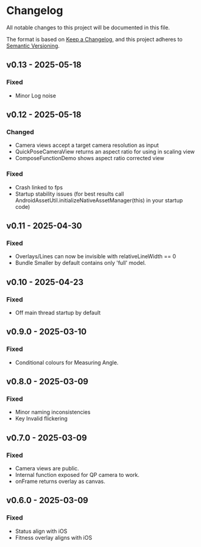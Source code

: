 # Changelog
All notable changes to this project will be documented in this file.

The format is based on [Keep a Changelog](https://keepachangelog.com/en/1.0.0/),
and this project adheres to [Semantic Versioning](https://semver.org/spec/v2.0.0.html).

## v0.13 - 2025-05-18

### Fixed
- Minor Log noise

## v0.12 - 2025-05-18

### Changed
- Camera views accept a target camera resolution as input
- QuickPoseCameraView returns an aspect ratio for using in scaling view
- ComposeFunctionDemo shows aspect ratio corrected view

### Fixed
- Crash linked to fps
- Startup stability issues (for best results call AndroidAssetUtil.initializeNativeAssetManager(this) in your startup code)

## v0.11 - 2025-04-30

### Fixed
- Overlays/Lines can now be invisible with relativeLineWidth == 0
- Bundle Smaller by default contains only 'full' model.


## v0.10 - 2025-04-23

### Fixed
- Off main thread startup by default

## v0.9.0 - 2025-03-10

### Fixed
- Conditional colours for Measuring Angle.

## v0.8.0 - 2025-03-09

### Fixed
- Minor naming inconsistencies
- Key Invalid flickering

## v0.7.0 - 2025-03-09

### Fixed
- Camera views are public.
- Internal function exposed for QP camera to work.
- onFrame returns overlay as canvas.

## v0.6.0 - 2025-03-09

### Fixed
- Status align with iOS
- Fitness overlay aligns with iOS